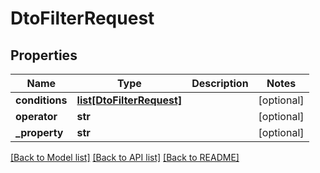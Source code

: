 # DtoFilterRequest

## Properties

Name | Type | Description | Notes
------------ | ------------- | ------------- | -------------
**conditions** | [**list[DtoFilterRequest]**](DtoFilterRequest.md) |  | [optional] 
**operator** | **str** |  | [optional] 
**_property** | **str** |  | [optional] 

[[Back to Model list]](../README.md#documentation-for-models) [[Back to API list]](../README.md#documentation-for-api-endpoints) [[Back to README]](../README.md)


